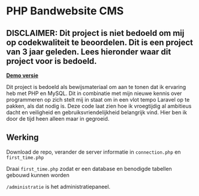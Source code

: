 # PHP Bandwebsite CMS
## DISCLAIMER: Dit project is niet bedoeld om mij op codekwaliteit te beoordelen. Dit is een project van 3 jaar geleden. Lees hieronder waar dit project voor is bedoeld. 
**[Demo versie](https://cloud.beardedhippo.nl/theroselles/)**

Dit project is bedoeld als bewijsmateriaal om aan te tonen dat ik ervaring heb met PHP en MySQL. Dit in combinatie met mijn nieuwe kennis over programmeren op zich stelt mij in staat om in een vlot tempo Laravel op te pakken, als dat nodig is. Deze code laat zien hoe ik vroegtijdig al ambitieus dacht en veiligheid en gebruiksvriendelijkheid belangrijk vind. Hier ben ik door de tijd heen alleen maar in gegroeid.
## Werking
Download de repo, verander de server informatie in `connection.php` en `first_time.php`

Draai `first_time.php` zodat er een database en benodigde tabellen gebouwd kunnen worden

`/administratie` is het administratiepaneel. 
